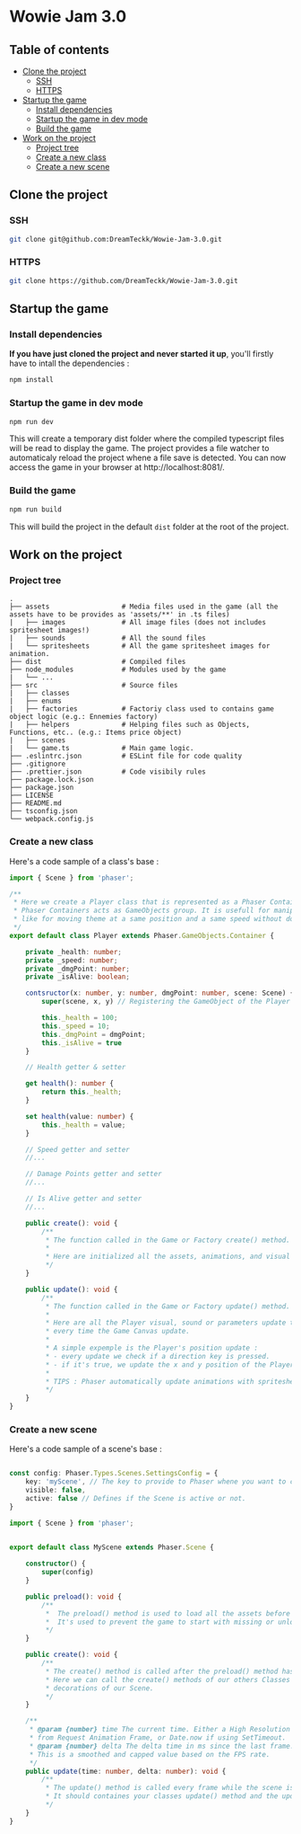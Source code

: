 # Wowie Jam 3.0

## Table of contents


* [Clone the project](#clone-the-project)
  * [SSH](#ssh)
  * [HTTPS](#https)
* [Startup the game](#startup-the-game)
  * [Install dependencies](#install-dependencies)
  * [Startup the game in dev mode](#startup-the-game-in-dev-mode)
  * [Build the game](#build-the-game)
* [Work on the project](#work-on-the-project)
  * [Project tree](#project-tree)
  * [Create a new class](#create-a-new-class)
  * [Create a new scene](#create-a-new-scene)

## Clone the project

### SSH

```bash
git clone git@github.com:DreamTeckk/Wowie-Jam-3.0.git
```

### HTTPS

```bash
git clone https://github.com/DreamTeckk/Wowie-Jam-3.0.git
```

## Startup the game

### Install dependencies

**If you have just cloned the project and never started it up**, you'll firstly have to intall the dependencies : 

```bash
npm install
```

### Startup the game in dev mode

```bash
npm run dev
```

This will create a temporary dist folder where the compiled typescript files will be read to display the game.
The project provides a file watcher to automaticaly reload the project whene a file save is detected.
You can now access the game in your browser at http://localhost:8081/.

### Build the game

```bash
npm run build
```

This will build the project in the default ```dist``` folder at the root of the project.

## Work on the project

### Project tree

```text
.
├── assets                  # Media files used in the game (all the assets have to be provides as 'assets/**' in .ts files)
|   ├── images              # All image files (does not includes spritesheet images!)
|   ├── sounds              # All the sound files
|   └── spritesheets        # All the game spritesheet images for animation.
├── dist                    # Compiled files
├── node_modules            # Modules used by the game
|   └── ... 
├── src                     # Source files
|   ├── classes             
|   ├── enums               
|   ├── factories           # Factoriy class used to contains game object logic (e.g.: Ennemies factory)
|   ├── helpers             # Helping files such as Objects, Functions, etc.. (e.g.: Items price object) 
|   ├── scenes
|   └── game.ts             # Main game logic.
├── .eslintrc.json          # ESLint file for code quality
├── .gitignore
├── .prettier.json          # Code visibily rules 
├── package.lock.json
├── package.json
├── LICENSE
├── README.md
├── tsconfig.json
└── webpack.config.js
```

### Create a new class

Here's a code sample of a class's base :

```typescript
import { Scene } from 'phaser';

/**
 * Here we create a Player class that is represented as a Phaser Container in the game Scene.
 * Phaser Containers acts as GameObjects group. It is usefull for manipulate multiple GameObjects at once, 
 * like for moving theme at a same position and a same speed without doing it for every GameObject of the group.
 */
export default class Player extends Phaser.GameObjects.Container {

    private _health: number;
    private _speed: number;
    private _dmgPoint: number;
    private _isAlive: boolean;

    contsructor(x: number, y: number, dmgPoint: number, scene: Scene) {
        super(scene, x, y) // Registering the GameObject of the Player in the provided Scene with it's 2D position.

        this._health = 100;
        this._speed = 10;
        this._dmgPoint = dmgPoint;
        this._isAlive = true
    }

    // Health getter & setter

    get health(): number {
        return this._health;
    }

    set health(value: number) {
        this._health = value;
    }

    // Speed getter and setter
    //...

    // Damage Points getter and setter
    //...

    // Is Alive getter and setter
    //...

    public create(): void {
        /**
         * The function called in the Game or Factory create() method.
         * 
         * Here are initialized all the assets, animations, and visual or sound dependencies of the Player
         */ 
    }  

    public update(): void {
        /**
         * The function called in the Game or Factory update() method.
         * 
         * Here are all the Player visual, sound or parameters update that should be applied 
         * every time the Game Canvas update.
         * 
         * A simple expemple is the Player's position update : 
         * - every update we check if a direction key is pressed.
         * - if it's true, we update the x and y position of the Player depending on his speed.
         * 
         * TIPS : Phaser automatically update animations with spritesheets when created.
         */ 
    }
}
```

### Create a new scene

Here's a code sample of a scene's base :

```typescript

const config: Phaser.Types.Scenes.SettingsConfig = {
    key: 'myScene', // The key to provide to Phaser whene you want to change scene to this one
    visible: false, 
    active: false // Defines if the Scene is active or not.
}

import { Scene } from 'phaser';


export default class MyScene extends Phaser.Scene {
    
    constructor() {
        super(config)
    }

    public preload(): void {
        /**
         *  The preload() method is used to load all the assets before the game starts.
         *  It's used to prevent the game to start with missing or unload images, spritesheets, etc.. 
         */
    }

    public create(): void {
        /**
         * The create() method is called after the preload() method has finished loading all the assets.
         * Here we can call the create() methods of our others Classes and add the logic to setup the 
         * decorations of our Scene.   
         */
    }

    /**
     * @param {number} time The current time. Either a High Resolution Timer value if it comes 
     * from Request Animation Frame, or Date.now if using SetTimeout.
     * @param {number} delta The delta time in ms since the last frame. 
     * This is a smoothed and capped value based on the FPS rate.
     */
    public update(time: number, delta: number): void {
        /**
         * The update() method is called every frame while the scene is active. 
         * It should containes your classes update() method and the update of your scene.
         */
    }
}
```
